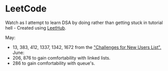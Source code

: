 # LeetCode
Watch as I attempt to learn DSA by doing rather than getting stuck in tutorial hell - Created using [LeetHub](https://github.com/QasimWani/LeetHub).

May:
  - 13, 383, 412, 1337, 1342, 1672 from the ["Challenges for New Users List".](https://leetcode.com/problem-list/challenges-for-new-users/) <br>
June:
  - 206, 876 to gain comfortability with linked lists.
  - 286 to gain comfortability with queue's.
